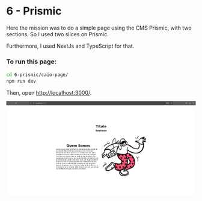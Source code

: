 # 6 - Prismic

Here the mission was to do a simple page using the CMS Prismic, with two sections. So I used two slices on Prismic.

Furthermore, I used NextJs and TypeScript for that.

### To run this page:

```bash
cd 6-prismic/caio-page/
npm run dev
```

Then, open [http://localhost:3000/](http://localhost:3000/).

![Untitled](assets-readme/Untitled.png)